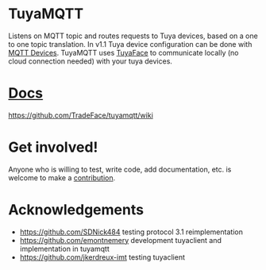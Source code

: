 TuyaMQTT
==================

Listens on MQTT topic and routes requests to Tuya devices, based on a one to one topic translation. In v1.1 Tuya device configuration can be done with [MQTT Devices](https://github.com/TradeFace/mqttdevices). TuyaMQTT uses [TuyaFace](https://github.com/TradeFace/tuya) to communicate locally (no cloud connection needed) with your tuya devices.

[Docs](https://github.com/TradeFace/tuyamqtt/wiki)
================
https://github.com/TradeFace/tuyamqtt/wiki

Get involved!
================
Anyone who is willing to test, write code, add documentation, etc. is welcome to make a [contribution](https://github.com/TradeFace/tuyamqtt/CONTRIBUTING.md). 

Acknowledgements
=================
- https://github.com/SDNick484 testing protocol 3.1 reimplementation
- https://github.com/emontnemery development tuyaclient and implementation in tuyamqtt
- https://github.com/jkerdreux-imt testing tuyaclient

